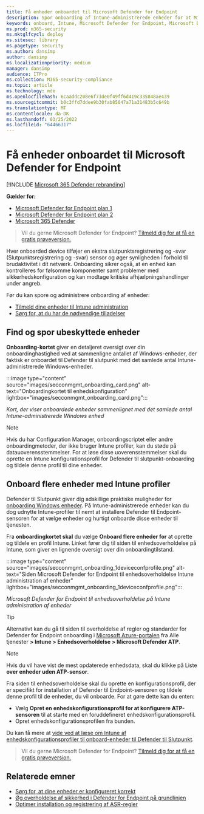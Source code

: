 ```yaml
---
title: Få enheder onboardet til Microsoft Defender for Endpoint
description: Spor onboarding af Intune-administrerede enheder for at Microsoft Defender for Endpoint og øge onboardinghastigheden.
keywords: onboard, Intune, Microsoft Defender for Endpoint, Microsoft Defender, Windows Defender, konfigurationsstyring
ms.prod: m365-security
ms.mktglfcycl: deploy
ms.sitesec: library
ms.pagetype: security
ms.author: dansimp
author: dansimp
ms.localizationpriority: medium
manager: dansimp
audience: ITPro
ms.collection: M365-security-compliance
ms.topic: article
ms.technology: mde
ms.openlocfilehash: 6caaddc208e6f73de0f49ff6d419c335848ae439
ms.sourcegitcommit: b0c3ffd7ddee9b30fab85047a71a31483b5c649b
ms.translationtype: MT
ms.contentlocale: da-DK
ms.lasthandoff: 03/25/2022
ms.locfileid: "64466317"
---
```

# <a name="get-devices-onboarded-to-microsoft-defender-for-endpoint"></a>Få enheder onboardet til Microsoft Defender for Endpoint

[!INCLUDE [Microsoft 365 Defender rebranding](../../includes/microsoft-defender.md)]

**Gælder for:**
- [Microsoft Defender for Endpoint plan 1](https://go.microsoft.com/fwlink/p/?linkid=2154037)
- [Microsoft Defender for Endpoint plan 2](https://go.microsoft.com/fwlink/p/?linkid=2154037)
- [Microsoft 365 Defender](https://go.microsoft.com/fwlink/?linkid=2118804)

> Vil du gerne Microsoft Defender for Endpoint? [Tilmeld dig for at få en gratis prøveversion.](https://signup.microsoft.com/create-account/signup?products=7f379fee-c4f9-4278-b0a1-e4c8c2fcdf7e&ru=https://aka.ms/MDEp2OpenTrial?ocid=docs-wdatp-onboardconfigure-abovefoldlink)

Hver onboarded device tilføjer en ekstra slutpunktsregistrering og -svar (Slutpunktsregistrering og -svar) sensor og øger synligheden i forhold til brudaktivitet i dit netværk. Onboarding sikrer også, at en enhed kan kontrolleres for følsomme komponenter samt problemer med sikkerhedskonfiguration og kan modtage kritiske afhjælpningshandlinger under angreb.

Før du kan spore og administrere onboarding af enheder:

- [Tilmeld dine enheder til Intune administration](configure-machines.md#enroll-devices-to-intune-management)
- [Sørg for, at du har de nødvendige tilladelser](configure-machines.md#obtain-required-permissions)

## <a name="discover-and-track-unprotected-devices"></a>Find og spor ubeskyttede enheder

**Onboarding-kortet** giver en detaljeret oversigt over din onboardinghastighed ved at sammenligne antallet af Windows-enheder, der faktisk er onboardet til Defender til slutpunkt med det samlede antal Intune-administrerede Windows-enheder.

:::image type="content" source="images/secconmgmt_onboarding_card.png" alt-text="Onboardingkortet til enhedskonfiguration" lightbox="images/secconmgmt_onboarding_card.png":::

*Kort, der viser onboardede enheder sammenlignet med det samlede antal Intune-administrerede Windows enhed*

> [!NOTE]
> Hvis du har Configuration Manager, onboardingscriptet eller andre onboardingmetoder, der ikke bruger Intune profiler, kan du støde på datauoverensstemmelser. For at løse disse uoverensstemmelser skal du oprette en Intune konfigurationsprofil for Defender til slutpunkt-onboarding og tildele denne profil til dine enheder.

## <a name="onboard-more-devices-with-intune-profiles"></a>Onboard flere enheder med Intune profiler

Defender til Slutpunkt giver dig adskillige praktiske muligheder for [onboarding Windows enheder](onboard-configure.md). På Intune-administrerede enheder kan du dog udnytte Intune-profiler til nemt at installere Defender til Endpoint-sensoren for at vælge enheder og hurtigt onboarde disse enheder til tjenesten.

Fra **onboardingkortet skal** du vælge **Onboard flere enheder for** at oprette og tildele en profil Intune. Linket fører dig til siden til enhedsoverholdelse på Intune, som giver en lignende oversigt over din onboardingtilstand.

:::image type="content" source="images/secconmgmt_onboarding_1deviceconfprofile.png" alt-text="Siden Microsoft Defender for Endpoint til enhedsoverholdelse Intune administration af enheder" lightbox="images/secconmgmt_onboarding_1deviceconfprofile.png":::

*Microsoft Defender for Endpoint til enhedsoverholdelse på Intune administration af enheder*

> [!TIP]
> Alternativt kan du gå til siden til overholdelse af regler og standarder for Defender for Endpoint onboarding i [Microsoft Azure-portalen](https://portal.azure.com/) fra Alle tjenester **> Intune > Enhedsoverholdelse > Microsoft Defender ATP**.

> [!NOTE]
> Hvis du vil have vist de mest opdaterede enhedsdata, skal du klikke på Liste **over enheder uden ATP-sensor**.

Fra siden til enhedsoverholdelse skal du oprette en konfigurationsprofil, der er specifikt for installation af Defender til Endpoint-sensoren og tildele denne profil til de enheder, du vil onboarde. For at gøre dette kan du enten:

- Vælg **Opret en enhedskonfigurationsprofil for at konfigurere ATP-sensoren** til at starte med en foruddefineret enhedskonfigurationsprofil.
- Opret enhedskonfigurationsprofilen fra bunden.

Du kan få mere at [vide ved at læse om Intune af enhedskonfigurationsprofiler til onboard-enheder til Defender til Slutpunkt](/intune/advanced-threat-protection#onboard-devices-by-using-a-configuration-profile).

> Vil du gerne Microsoft Defender for Endpoint? [Tilmeld dig for at få en gratis prøveversion.](https://signup.microsoft.com/create-account/signup?products=7f379fee-c4f9-4278-b0a1-e4c8c2fcdf7e&ru=https://aka.ms/MDEp2OpenTrial?ocid=docs-wdatp-onboardconfigure-belowfoldlink)

## <a name="related-topics"></a>Relaterede emner

- [Sørg for, at dine enheder er konfigureret korrekt](configure-machines.md)
- [Øg overholdelse af sikkerhed i Defender for Endpoint på grundlinjen](configure-machines-security-baseline.md)
- [Optimer installation og registrering af ASR-regler](configure-machines-asr.md)
